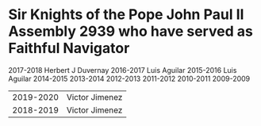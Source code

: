 <h1>Sir Knights of the Pope John Paul II Assembly 2939 who have served as Faithful Navigator</h1>
<table>
  <tr>
<td>2019-2020 <td>Victor Jimenez
    </tr>
  <tr>
<td>2018-2019 <td>Victor Jimenez
  </tr>
2017-2018 Herbert J Duvernay
2016-2017 Luis Aguilar
2015-2016 Luis Aguilar
2014-2015
2013-2014
2012-2013
2011-2012
2010-2011
2009-2009
